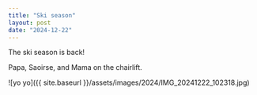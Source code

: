 ```yaml
---
title: "Ski season"
layout: post
date: "2024-12-22"
---
```


The ski season is back!

Papa, Saoirse, and Mama on the chairlift.

![yo yo]({{ site.baseurl }}/assets/images/2024/IMG_20241222_102318.jpg)
